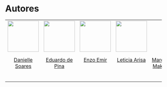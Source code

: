 # Autores

 <table>
    <tr>
     <td valign="top">
        <a href="https://github.com/danielle-soaress">
          <img align="center" src="https://github.com/danielle-soaress.png" height="100" />
          <p align="center"> Danielle Soares </p>
        </a>
      </td>
     <td valign="top">
        <a href="https://github.com/eduardodpms">
          <img align="center" src="https://avatars.githubusercontent.com/u/129913628?v=4.png" height="100" />
          <p align="center"> Eduardo de Pina </p>
        </a>
      </td>
      <td valign="top">
        <a href="https://github.com/EnzoEmir">
          <img align="center" src="https://github.com/EnzoEmir.png" height="100" />
          <p align="center"> Enzo Emir </p>
        </a>
      </td>
      <td valign="top">
        <a href="https://github.com/Leticia-Arisa-K-Higa">
          <img align="center" src="https://avatars.githubusercontent.com/u/178337364?v=4.png" height="100" />
          <p align="center"> Leticia Arisa </p>
        </a>
      </td>
      <td valign="top">
        <a href="https://github.com/MM4k">
          <img align="center" scr="https://avatars.githubusercontent.com/u/125222370?v=4.png" height="100" />
          <p align="center"> Marcelo Makoto </p>
        </a>
      </td>
      <td valign="top">
        <a href="https://github.com/dudaa28">
          <img align="center" src="https://avatars.githubusercontent.com/u/164348330?s=400&u=a705f12f473b0e6d41b7f2d4a2b90b3408d42756&v=4.png" height="100" />
          <p align="center"> Maria Eduarda Andrade </p>
        </a>
      </td>
      <td valign="top">
        <a href="https://github.com/VictorPontual">
          <img align="center" src="https://avatars.githubusercontent.com/u/129227815?v=4.png" height="100" />
          <p align="center"> Victor Pontual </p>
        </a>
      </td>
    </tr>
  </table>
